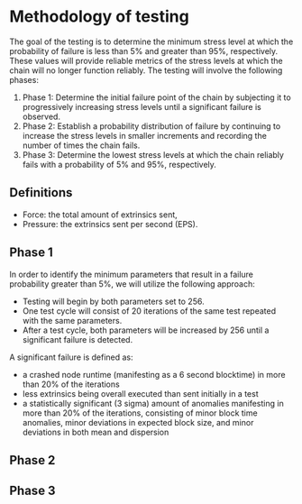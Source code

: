 # Methodology of testing

The goal of the testing is to determine the minimum stress level at which the
probability of failure is less than 5% and greater than 95%, respectively. These
values will provide reliable metrics of the stress levels at which the chain
will no longer function reliably. The testing will involve the following phases:

1. Phase 1: Determine the initial failure point of the chain by subjecting it to
   progressively increasing stress levels until a significant failure is
   observed.
2. Phase 2: Establish a probability distribution of failure by continuing to
   increase the stress levels in smaller increments and recording the number of
   times the chain fails.
3. Phase 3: Determine the lowest stress levels at which the chain reliably fails
   with a probability of 5% and 95%, respectively.

## Definitions

- Force: the total amount of extrinsics sent,
- Pressure: the extrinsics sent per second (EPS).

## Phase 1

In order to identify the minimum parameters that result in a failure probability
greater than 5%, we will utilize the following approach:

- Testing will begin by both parameters set to 256.
- One test cycle will consist of 20 iterations of the same test repeated with
  the same parameters.
- After a test cycle, both parameters will be increased by 256 until a
  significant failure is detected.

A significant failure is defined as:
 - a crashed node runtime (manifesting as a 6 second blocktime) in more than 20%
   of the iterations
 - less extrinsics being overall executed than sent initially in a test
 - a statistically significant (3 sigma) amount of anomalies manifesting in more
   than 20% of the iterations, consisting of minor block time anomalies, minor
   deviations in expected block size, and minor deviations in both mean and
   dispersion

## Phase 2

## Phase 3
